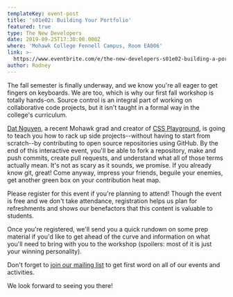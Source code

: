```yaml
---
templateKey: event-post
title: 's01e02: Building Your Portfolio'
featured: true
type: The New Developers
date: 2019-09-25T17:30:00.000Z
where: 'Mohawk College Fennell Campus, Room EA006'
link: >-
  https://www.eventbrite.com/e/the-new-developers-s01e02-building-a-portfolio-tickets-71360484129
author: Rodney
---
```


The fall semester is finally underway, and we know you're all eager to get fingers on keyboards. We are too, which is why our first fall workshop is totally hands-on. Source control is an integral part of working on collaborative code projects, but it isn't taught in a formal way in the college's curriculum.

[Dat Nguyen](https://twitter.com/itsdatnguyen), a recent Mohawk grad and creator of [CSS Playground](https://css-playground.com/), is going to teach you how to rack up side projects--without having to start from scratch--by contributing to open source repositories using GitHub. By the end of this interactive event, you'll be able to fork a repository, make and push commits, create pull requests, and understand what all of those terms actually mean. It's not as scary as it sounds, we promise. If you already know git, great! Come anyway, impress your friends, beguile your enemies, get another green box on your contribution heat map.

Please register for this event if you're planning to attend! Though the event is free and we don't take attendance, registration helps us plan for refreshments and shows our benefactors that this content is valuable to students.

Once you're registered, we'll send you a quick rundown on some prep material if you'd like to get ahead of the curve and information on what you'll need to bring with you to the workshop (spoilers: most of it is just your winning personality).

Don't forget to [join our mailing list](https://www.surveymonkey.com/r/XNR88XG) to get first word on all of our events and activities.

We look forward to seeing you there!
